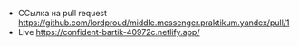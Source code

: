 - ССылка на pull request
https://github.com/lordproud/middle.messenger.praktikum.yandex/pull/1
- Live  https://confident-bartik-40972c.netlify.app/